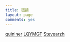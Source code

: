 ```yaml
---
title: 链接
layout: page
comments: yes
---
```


[quininer](https://quininer.github.io)
[LQYMGT](https://lqymgt.github.io)
[Stevearzh](http://stevearzh.me)
